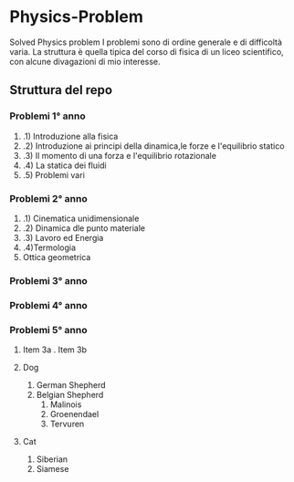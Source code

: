 # Physics-Problem
Solved Physics problem 
I problemi sono di ordine generale e di difficoltà varia. La struttura è quella tipica del corso di fisica di un liceo scientifico, con alcune divagazioni di mio interesse.

## Struttura del repo
### Problemi 1° anno
1. .1) Introduzione alla fisica
1. .2) Introduzione ai principi della dinamica,le forze e l'equilibrio statico
1. .3) Il momento di una forza e l'equilibrio rotazionale
1. .4) La statica dei fluidi
1. .5) Problemi vari
### Problemi 2° anno
1. .1) Cinematica unidimensionale
1. .2) Dinamica dle punto materiale
1. .3) Lavoro ed Energia
1. .4)Termologia
1. Ottica geometrica
### Problemi 3° anno

### Problemi 4° anno

### Problemi 5° anno
1. Item 3a
. Item 3b

1. Dog
    1. German Shepherd
    2. Belgian Shepherd
        1. Malinois
        2. Groenendael
        3. Tervuren
2. Cat
    1. Siberian
    2. Siamese
